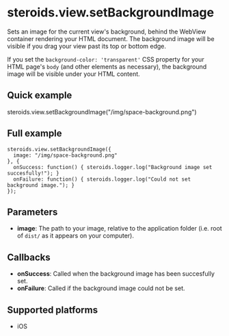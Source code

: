 steroids.view.setBackgroundImage
=================================

Sets an image for the current view's background, behind the WebView container rendering your HTML document. The background image will be visible if you drag your view past its top or bottom edge.

If you set the `background-color: 'transparent'` CSS property for your HTML page's `body` (and other elements as necessary), the background image will be visible under your HTML content.

Quick example
-------------

  steroids.view.setBackgroundImage("/img/space-background.png")

Full example
------------

    steroids.view.setBackgroundImage({
      image: "/img/space-background.png"
    }, {
      onSuccess: function() { steroids.logger.log("Background image set succesfully!"); }
      onFailure: function() { steroids.logger.log("Could not set background image."); }
    });

Parameters
----------

- __image__: The path to your image, relative to the application folder (i.e. root of `dist/` as it appears on your computer).

Callbacks
---------

- __onSuccess__: Called when the background image has been succesfully set.
- __onFailure__: Called if the background image could not be set.

Supported platforms
-------------------

- iOS
